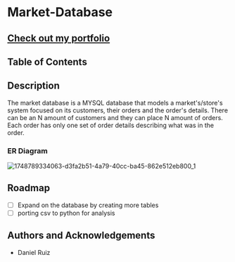 # Market-Database

## [Check out my portfolio]()

## Table of Contents

## Description
The market database is a MYSQL database  that models a market's/store's system focused on its customers, their orders and the order's details. There can be an N amount of customers and they can place N amount of orders. Each order has only one set of order details describing what was in the order.

### ER Diagram
![1748789334063-d3fa2b51-4a79-40cc-ba45-862e512eb800_1](https://github.com/user-attachments/assets/bdd0cdd8-d975-4c60-950c-782ae13a281e)


## Roadmap
- [ ] Expand on the database by creating more tables
- [ ] porting csv to python for analysis

## Authors and Acknowledgements
- Daniel Ruiz
